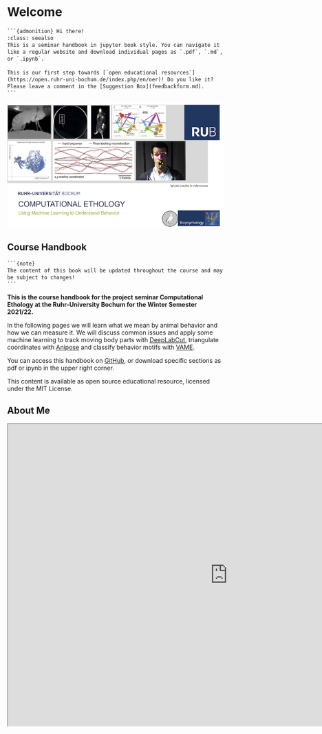 # Welcome

````{margin}
```{admonition} Hi there!
:class: seealso
This is a seminar handbook in jupyter book style. You can navigate it like a regular website and download individual pages as `.pdf`, `.md`, or `.ipynb`. 

This is our first step towards [`open educational resources`](https://open.ruhr-uni-bochum.de/index.php/en/oer)! Do you like it? Please leave a comment in the [Suggestion Box](feedbackform.md).
```
````

![Cover](content/cover.png)

## Course Handbook

````{margin}
```{note}
The content of this book will be updated throughout the course and may be subject to changes!
```
````

**This is the course handbook for the project seminar Computational Ethology at the Ruhr-University Bochum for the Winter Semester 2021/22.**

In the following pages we will learn what we mean by animal behavior and how we can measure it. We will discuss common issues and apply some machine learning to track moving body parts with [DeepLabCut](https://github.com/DeepLabCut/DeepLabCut), triangulate coordinates with [Anipose](https://github.com/lambdaloop/anipose) and classify behavior motifs with [VAME](https://github.com/LINCellularNeuroscience/VAME).

You can access this handbook on [GitHub](https://github.com/Guillermo-Hidalgo-Gadea/Seminar-ComputationalEthology), or download specific sections as pdf or ipynb in the upper right corner.

This content is available as open source educational resource, licensed under the MIT License.

## About Me

<iframe src="https://www.bio.psy.ruhr-uni-bochum.de/bpsy/team/guillermo_gadea.html.en" frameborder="1" width="1020" height="700"></iframe>
